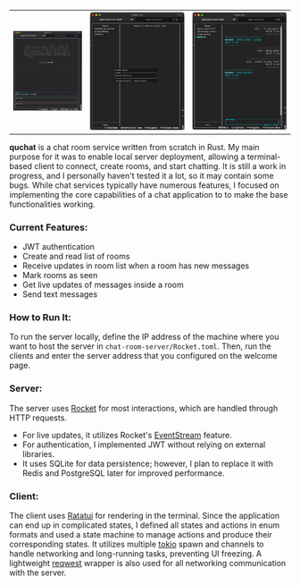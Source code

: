 <table>
<tr>
<td><img src="media/quchat-demo.gif"></td>
<td><img src="media/quchat1.png"></td>
<td><img src="media/quchat2.png"></td>
</tr>
</table>

**quchat** is a chat room service written from scratch in Rust. My main purpose for it was to enable local server deployment, allowing a terminal-based client to connect, create rooms, and start chatting. It is still a work in progress, and I personally haven't tested it a lot, so it may contain some bugs. While chat services typically have numerous features, I focused on implementing the core capabilities of a chat application to to make the base functionalities working.
### Current Features:
- JWT authentication
- Create and read list of rooms
- Receive updates in room list when a room has new messages
- Mark rooms as seen
- Get live updates of messages inside a room
- Send text messages
### How to Run It:
To run the server locally, define the IP address of the machine where you want to host the server in `chat-room-server/Rocket.toml`. Then, run the clients and enter the server address that you configured on the welcome page.

### Server:
The server uses [Rocket](https://rocket.rs) for most interactions, which are handled through HTTP requests.
- For live updates, it utilizes Rocket's [EventStream](https://api.rocket.rs/master/rocket/response/stream/struct.EventStream) feature.
- For authentication, I implemented JWT without relying on external libraries.
- It uses SQLite for data persistence; however, I plan to replace it with Redis and PostgreSQL later for improved performance.
### Client:
The client uses [Ratatui](https://ratatui.rs) for rendering in the terminal. Since the application can end up in complicated states, I defined all states and actions in enum formats and used a state machine to manage actions and produce their corresponding states. It utilizes multiple [tokio](https://tokio.rs/) spawn and channels to handle networking and long-running tasks, preventing UI freezing. A lightweight [reqwest](https://docs.rs/reqwest/latest/reqwest/) wrapper is also used for all networking communication with the server.